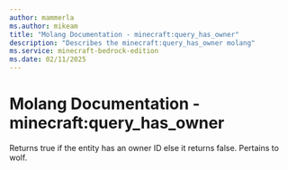 ```yaml
---
author: mammerla
ms.author: mikeam
title: "Molang Documentation - minecraft:query_has_owner"
description: "Describes the minecraft:query_has_owner molang"
ms.service: minecraft-bedrock-edition
ms.date: 02/11/2025 
---
```


# Molang Documentation - minecraft:query_has_owner

Returns true if the entity has an owner ID else it returns false. Pertains to wolf.
